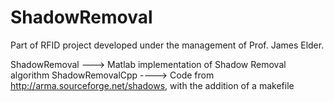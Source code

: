 ShadowRemoval
=============

Part of RFID project developed under the management of Prof. James Elder.

ShadowRemoval ---> Matlab implementation of Shadow Removal algorithm
ShadowRemovalCpp ----> Code from 
http://arma.sourceforge.net/shadows, with the addition of a makefile
